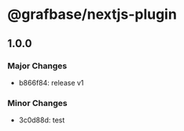 # @grafbase/nextjs-plugin

## 1.0.0

### Major Changes

- b866f84: release v1

### Minor Changes

- 3c0d88d: test
